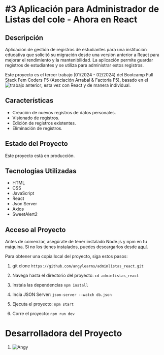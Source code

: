 # #3 Aplicación para Administrador de Listas del cole - Ahora en React


## Descripción

Aplicación de gestión de registros de estudiantes para una institución educativa que solicitó su migración desde una versión anterior a React para mejorar el rendimiento y la mantenibilidad. La aplicación permite guardar registros de estudiantes y se utiliza para administrar estos registros.

Este proyecto es el tercer trabajo (01/2024 - 02/2024) del Bootcamp Full Stack Fem Coders F5 (Asociación Arrabal & Factoría F5), basado en el ![trabajo anterior](https://github.com/angylearns/adminlistas_g4), esta vez con React y de manera individual.


## ​Características

- Creación de nuevos registros de datos personales.
- Visionado de registros.
- Edición de registros existentes.
- Eliminación de registros.


## Estado del Proyecto

Este proyecto está en producción.


## Tecnologías Utilizadas

- HTML
- CSS
- JavaScript
- React
- Json Server
- Axios
- SweetAlert2


## Acceso al Proyecto

 Antes de comenzar, asegúrate de tener instalado Node.js y npm en tu máquina. Si no los tienes instalados, puedes descargarlos desde [aquí](https://nodejs.org/).

   Para obtener una copia local del proyecto, siga estos pasos:

1. git clone `https://github.com/angylearns/adminlistas_react.git`

2. Navega hasta el directorio del proyecto: `cd adminlistas_react`

3. Instala las dependencias `npm install`

4. Incia JSON Server: `json-server --watch db.json`

5. Ejecuta el proyecto: `npm start`

6. Corre el proyecto: `npm run dev` 


# Desarrolladora del Proyecto

1. ![Angy](https://github.com/angylearns)
